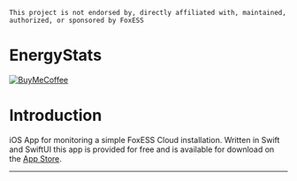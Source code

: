     This project is not endorsed by, directly affiliated with, maintained, authorized, or sponsored by FoxESS

# EnergyStats
[![BuyMeCoffee][buymecoffeebadge]][buymecoffee]

# Introduction
iOS App for monitoring a simple FoxESS Cloud installation. Written in Swift and SwiftUI this app is provided for free and is available for download on the [App Store](https://apps.apple.com/gb/app/energy-stats/id1644492526).

---

[buymecoffee]: https://www.buymeacoffee.com/alpriest
[buymecoffeebadge]: https://img.shields.io/badge/buy%20me%20a%20coffee-donate-yellow.svg?style=for-the-badge